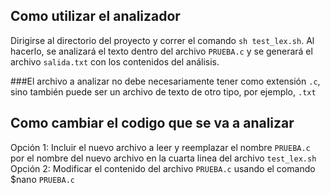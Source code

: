 ## Como utilizar el analizador

Dirigirse al directorio del proyecto y correr el comando `sh test_lex.sh`.
Al hacerlo, se analizará el texto dentro del archivo `PRUEBA.c` y se generará el archivo `salida.txt` con los contenidos del análisis.

###El archivo a analizar no debe necesariamente tener como extensión `.c`, sino también puede ser un archivo de texto de otro tipo, por ejemplo, `.txt`

## Como cambiar el codigo que se va a analizar

Opción 1: Incluir el nuevo archivo a leer y reemplazar el nombre `PRUEBA.c` por el nombre del nuevo archivo en la cuarta linea
del archivo `test_lex.sh`
Opción 2: Modificar el contenido del archivo `PRUEBA.c` usando el comando $nano `PRUEBA.c`
